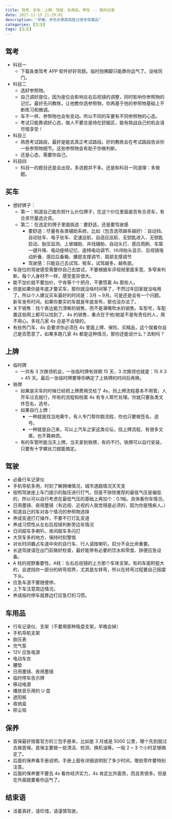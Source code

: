```yaml
---
title: 驾考、买车、上牌、驾驶、车用品、养车 -- 我的记录
date: 2017-11-15 21:29:01
description: "早睡、多吃水果蔬菜胜过很多保健品"
categories: [生活]
tags: [生活]
---
```


## 驾考

- 科目一
   - 下载各类驾考 APP 软件好好背题。临时抱佛脚只能靠你运气了。没啥窍门。
- 科目二
   - 选好参照物。
   - 自己调好座位，因为座位会影响左右后视镜的调整，同时影响你参照物的记忆。最好先问教练，让他教你选参照物，你再基于他的参照物基础上不断练习和微调。
   - 车不一样，参照物也会有变动。所以不同的车要有不同参照物的心态。
   - 考试只能靠调好心态，做人不要总是待在舒服区，能有挑战自己的机会请尽情享受！
- 科目三
   - 熟悉考试路段，最好是能去真正考试路段。好的教练会在考试路段告诉你一些参照物细节。这些参照物会有助于你做判断。
   - 还是心态，需要你自己。
- 科目四
   - 科目一的题目还是会出现，多选题并不多。还是和科目一同道理：多做题。

## 买车

- 想好牌子：
   - 第一：知道自己能负担什么价位牌子，在这个价位里面是否有合资车，有合资尽量选合资。
   - 第二：在选定的牌子里面挑选：要舒适，还是要驾驶感
      - 要舒适：尽量有各类辅助系统，比如（包含选项越多越好）：自动挡、自动驻车、电子驻车、定速巡航、自适应巡航、无钥匙进入、无钥匙启动、胎压监测、上坡辅助、并线辅助、自动头灯、感应雨刷、车窗一键升降、电动座椅记忆、座椅电动调节、HUB抬头显示、后视镜电动折叠、感应后备箱、腰部支撑调节、肩部支撑调节
      - 驾驶感：只能自己去试驾、租车，试驾越多，越有底。
- 车座位的驾驶感受需要你自己去尝试，不要根据车评视频里面多宽、多窄来判断。每个人身材不一样，感受差异很大。
- 能不加价就不要加价，宁肯等个个把月，不要惯着 4s 那些人。
- 但是如果你是年底才要买车，那你就没啥时间等了，不然过年回家就没啥用了。所以个人建议买车最好的时间是：3月 ~ 9月。可是还是会有一个问题。新车发布时间。如果你要买的车就是年底发布，那也没办法了。
- 关于销售：找个表达能力清晰的销售，而不是满嘴吹水的销售。车型号，车配置这些网上都可以找到了，4s 的销售，重点在于他/她是不是有责任的人，用不用心。多找几家 4s 总是不会错的。
- 有些热门车，4s 会要求你必须在 4s 里面上牌、保险、买精品，这个就看你自己是否愿意了。如果多跑几家 4s 都是这种情况，那你还能说什么？法制吗？

## 上牌

- 临时牌
	- 一共有 3 次换领机会，一张临时牌有效期 15 天，3 次换领也就是：15 X 3 = 45 天。最后一张临时牌要等你确定了上铁牌的时间后再换。
- 铁牌
	- 如果是买车的时候已经把上牌费用交给了 4s，则上牌流程基本不用管。人开车过去就行，所有的流程和档案 4s 有专人帮忙处理。你就只要各类文件签名，选号。
	- 如果自行上牌：
		- 一种就是找当地黄牛，有人专门帮你跑流程，你也只要做签名、选号。
		- 一种就是自己来，可以上汽车之家这类论坛，找上牌流程，有很多文章。也不算麻烦。
	- 有的车管所能当天上牌，当天拿到铁牌，有的不行。铁牌可以自行安装，只要有十字螺丝刀就能搞定。

## 驾驶

- 必备行车记录仪
- 手机导航多用，时刻了解拥堵情况，城市道路情况天天变
- 按照驾驶座上车门提示的胎压进行打气，但是不排除推荐的最低气压是偏低的，所以可以自行考虑在最低气压的基础上再加个：0.1帕。具体看你车情况。
- 日用墨镜、夜用墨镜（有远视、近视的人我觉得是必须的，因为你是残疾人。）
- 知道自己的车对各个情况的参照物选择
- 养成变道打灯操作，不要不打灯乱变道
- 养成习惯性从左右后视镜判断旁边车情况
- 日间超车多喇叭、夜间超车多闪灯
- 大货车多的地方，保持时刻警惕
- 对长时间霸占车道中央的自行车、行人请按喇叭，扣分不会比命重要。
- 长途驾驶请在出门前做好检查，最好能带有必要的饮水和零食、排便应急设备。
- A 柱的视野重要性。A柱：左右后视镜的上方那个车体支架。有的车面积挺大的，会遮挡你一部分的转弯视界，尤其是左转弯，所以在转弯过程要自己摇摆下头。
- 应急车道不要随便停。
- 上下车注意周边情况。
- 养成临时停车就靠边打应急灯的习惯。

## 车用品

- 行车记录仪、支架（不要用那种吸盘支架，早晚会掉）
- 手机导航支架
- 胎压表
- 充气泵
- 12V 应急电源
- 电动车衣
- 腰垫
- 日用墨镜、夜用墨镜
- 临时停车告示牌
- 移动电源
- 播放音乐用的 U 盘
- 遮阳板
- 收纳盒
- 除尘毯

## 保养

- 首保最好按着官方的三包手册来，比如是 3 月或是 5000 公里，哪个先到就过去做首保。首保主要做一些清洁、检测、换机油等。一般 2 ~ 3 个小时足够搞定了。
- 后面的保养看手册说明，手册上面有详细说明到了多少时间，哪些零件要特别注意。
- 后面的保养要不要去 4s 看你经济实力，4s 肯定比外面贵，而且贵很多。但是在外面就要看你运气了。

## 结束语

- 活着真好，请珍惜，请谨慎驾驶。